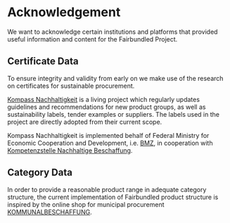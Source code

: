 # Acknowledgement

We want to acknowledge certain institutions and platforms  that provided useful information and content for the Fairbundled Project.



## Certificate Data

To ensure integrity and validity from early on we make use of the research on certificates for sustainable procurement.

[Kompass Nachhaltigkeit](https://www.kompass-nachhaltigkeit.de/) is a living project which regularly updates guidelines and recommendations for new product groups, as well as sustainability labels, tender examples or suppliers. The labels used in the project are directly adopted from their current scope.

Kompass Nachhaltigkeit is implemented behalf of Federal Ministry for Economic Cooperation and Development, i.e. [BMZ](https://www.bmz.de/), in cooperation with [Kompetenzstelle Nachhaltige Beschaffung](http://www.nachhaltige-beschaffung.info/).



## Category Data

In order to provide a reasonable product range in adequate category structure, the current implementation of Fairbundled product structure is inspired by the online shop for municipal procurement [KOMMUNALBESCHAFFUNG](https://kommunalbeschaffung.de/).

